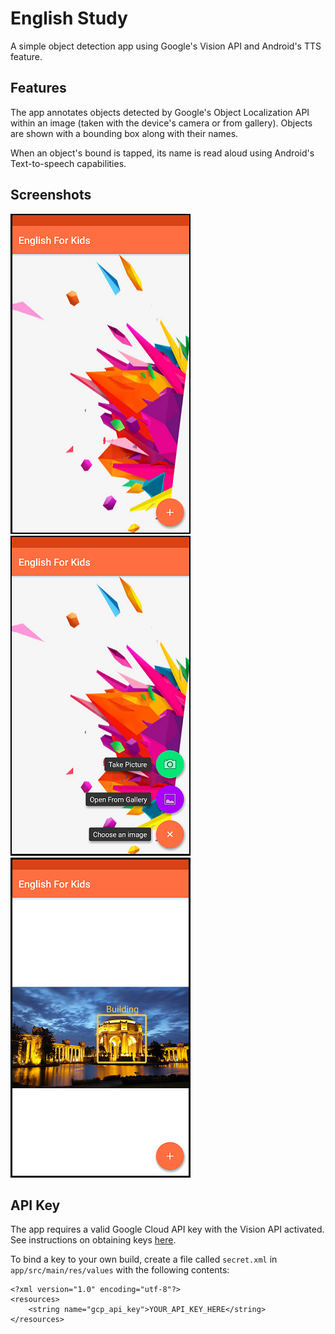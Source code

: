 # English Study
A simple object detection app using Google's Vision API and Android's TTS feature.

## Features
The app annotates objects detected by Google's Object Localization API within an image (taken with the device's camera or from gallery). Objects are shown with a bounding box along with their names.

When an object's bound is tapped, its name is read aloud using Android's Text-to-speech capabilities.

## Screenshots
![Screenshot](images/screenshot_1.png)
![Screenshot](images/screenshot_2.png)
![Screenshot](images/screenshot_3.png)

## API Key
The app requires a valid Google Cloud API key with the Vision API activated. See instructions on obtaining keys [here](https://cloud.google.com/docs/authentication/).

To bind a key to your own build, create a file called `secret.xml` in `app/src/main/res/values` with the following contents:
```
<?xml version="1.0" encoding="utf-8"?>
<resources>
    <string name="gcp_api_key">YOUR_API_KEY_HERE</string>
</resources>
```
